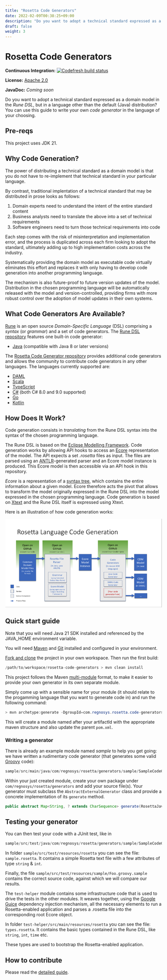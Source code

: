 ```yaml
---
title: "Rosetta Code Generators"
date: 2022-02-09T00:38:25+09:00
description: "Do you want to adopt a technical standard expressed as a domain model in the Rune DSL, but in a language other than the default (Java) distribution? You can use this guide to write your own code generator in the language of your choosing."
draft: false
weight: 3
---
```


# Rosetta Code Generators

**Continuous Integration:** [![Codefresh build status](https://g.codefresh.io/api/badges/pipeline/regnosysops/REGnosys%2Frosetta-code-generators%2Frosetta-code-generators?branch=main&key=eyJhbGciOiJIUzI1NiJ9.NWE1N2EyYTlmM2JiOTMwMDAxNDRiODMz.ZDeqVUhB-oMlbZGj4tfEiOg0cy6azXaBvoxoeidyL0g&type=cf-1)](https://g.codefresh.io/pipelines/rosetta-code-generators/builds?repoOwner=REGnosys&repoName=rosetta-code-generators&serviceName=REGnosys%2Frosetta-code-generators&filter=trigger:build~Build;branch:main;pipeline:5d0a15a6a52a3deca9db7236~rosetta-code-generators)

 **License:** [Apache 2.0](http://www.apache.org/licenses/LICENSE-2.0)

**JavaDoc:** *Coming soon*

Do you want to adopt a technical standard expressed as a domain model in the *Rune DSL*, but in a language other than the default (Java) distribution? You can use this guide to write your own *code generator* in the language of your choosing.

## Pre-reqs

This project uses JDK 21.

## Why Code Generation?

The power of distributing a technical standard as a domain model is that you do not have to re-implement that technical standard in your particular language.

By contrast, traditional implentation of a technical standard that may be distributed in prose looks as follows:

1. Domain experts need to understand the intent of the entire standard content
1. Business analysts need to translate the above into a set of technical requirements
1. Software engineers need to turn those technical requirements into code

Each step comes with the risk of misinterpretation and implementation error, and the process is duplicated across each firm looking to adopt the standard, ultimately adding up to high implementation costs across the industry.

Systematically providing the domain model as executable code virtually eliminates this effort and replaces it with only having to develop code generation into another programming language.

The mechanism is also future-proof to future version updates of the model. Distribution in the chosen programming language will be automatically released with the model and version-controlled, providing firms with more robust control over the adoption of model updates in their own systems.

## What Code Generators Are Available?

[Rune](https://docs.rosetta-technology.io/rosetta/rune-dsl) is an open source *Domain-Specific Language* (DSL) comprising a *syntax* (or *grammar*) and a set of code generators. The [Rune DSL repository](https://github.com/REGnosys/rune-dsl) features one built-in code generator:

- [Java](https://www.oracle.com/java/) (compatible with Java 8 or later versions)

The [Rosetta Code Generator repository](https://github.com/REGnosys/rosetta-code-generators) provides additional code generators and allows the community to contribute code generators in any other languages. The languages currently supported are:

- [DAML](https://daml.com/)
- [Scala](https://www.scala-lang.org/)
- [TypeScript](https://www.typescriptlang.org/)
- [C#](https://docs.microsoft.com/dotnet/csharp/) (both C# 8.0 and 9.0 supported)
- [Go](https://golang.org/)
- [Kotlin](https://kotlinlang.org/)

## How Does It Work?

Code generation consists in *translating* from the Rune DSL syntax into the syntax of the chosen programming language.

The Rune DSL is based on the [Eclipse Modelling Framework](https://www.eclipse.org/modeling/emf/). Code generation works by allowing API hooks to access an [Ecore](https://wiki.eclipse.org/Ecore) representation of the model. The API expects a set *.rosetta* files as input. The files are parsed using an [ANTLR](https://www.antlr.org/)-generated parser and an Ecore model instance is produced. This Ecore model is then accessible via an API hook in this repository.

*Ecore* is a representation of a [syntax tree](https://en.wikipedia.org/wiki/Abstract_syntax_tree), which contains the entire information about a given model. Ecore therefore acts the pivot that allows to transform the model originally expressed in the Rune DSL into the model expressed in the chosen programming language. Code generation is based on [Xtext](https://www.eclipse.org/Xtext/) and the Rune DSL itself is expressed using Xtext.

Here is an illustration of how code generation works:

![](images/rosetta-language-code-generation.png)

## Quick start guide

Note that you will need Java 21 SDK installed and referenced by the JAVA_HOME environment variable.

You will need [Maven](http://maven.apache.org/) and [Git](https://git-scm.com/) installed and configured in your environment.

[Fork and clone](https://help.github.com/articles/fork-a-repo) the project in your own workspace. Then run the first build:

``` Java
/path/to/workspace/rosetta-code-generators > mvn clean install
```

This project follows the Maven [multi-module](https://maven.apache.org/guides/mini/guide-multiple-modules.html) format, to make it easier to provide your own generator in its own separate module.

Simply come up with a sensible name for your module (it should relate to the progamming language that you want to generate code in) and run the following command:

``` Java
> mvn archetype:generate -DgroupId=com.regnosys.rosetta.code-generators  -DartifactId=my-language
```

This will create a module named after your artifactId with the appropriate maven structure and also update the parent `pom.xml`.

### Writing a generator

There is already an example module named *sample* to help you get going: we have written a rudimentary code generator (that generates some valid [Groovy](https://groovy-lang.org/) code):

``` Java
sample/src/main/java/com/regnosys/rosetta/generators/sample/SampleCodeGenerator.java
```

Within your just created module, create your own package under `com/regnosys/rosetta/generators` and add your source file(s). Your generator must subclass the `AbstractExternalGenerator` class and provide a concrete implementation of its `generate` method.

``` Java
public abstract Map<String, ? extends CharSequence> generate(RosettaJavaPackages packages, List<RosettaRootElement> elements, String version);
```

## Testing your generator

You can then test your code with a JUnit test, like in

``` Java
sample/src/test/java/com/regnosys/rosetta/generators/sample/SampleCodeGeneratorTest.java
```

In folder `sample/src/test/resources/rosetta` you can see the file: `sample.rosetta`. It contains a simple Rosetta text file with a few attributes of type `string` & `int`.

Finally, the file `sample/src/test/resources/sample/Foo.groovy.sample` contains the correct source code, against which we will compare our results.

The `test-helper` module contains some infrastructure code that is used to drive the tests in the other modules. It weaves together, using the [Google Guice](https://github.com/google/guice/) dependency injection mechanism, all the necessary elements to run a Rosetta-enabled application and parses a .rosetta file into the corresponding root Ecore object.

In folder `test-helper/src/main/resources/rosetta` you can see the file: `types.rosetta`. It contains the basic types contained in the Rune DSL, like `string`, `int`, `time` etc.

These types are used to bootstrap the Rosetta-enabled application.

## How to contribute

Please read the [detailed guide](https://github.com/REGnosys/rosetta-code-generators/blob/main/CONTRIBUTING.md).
